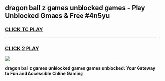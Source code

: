
## dragon ball z games unblocked games - Play Unblocked Gmaes & Free #4n5yu
<h3>
<a href="https://news.freeplayer.one?title=dragon_ball_z_games_unblocked_games&ref=24F">CLICK TO PLAY</a></h3>
<hr>

<h3>
<a href="https://news.freeplayer.one?title=dragon_ball_z_games_unblocked_games&ref=24F">CLICK 2 PLAY</a>
  
</h3>

<a href="https://news.freeplayer.one?title=dragon_ball_z_games_unblocked_games&ref=24F/"><img src="https://clearcache.store/games.png"></a>


**dragon ball z games unblocked games games unblocked: Your Gateway to Fun and Accessible Online Gaming**
